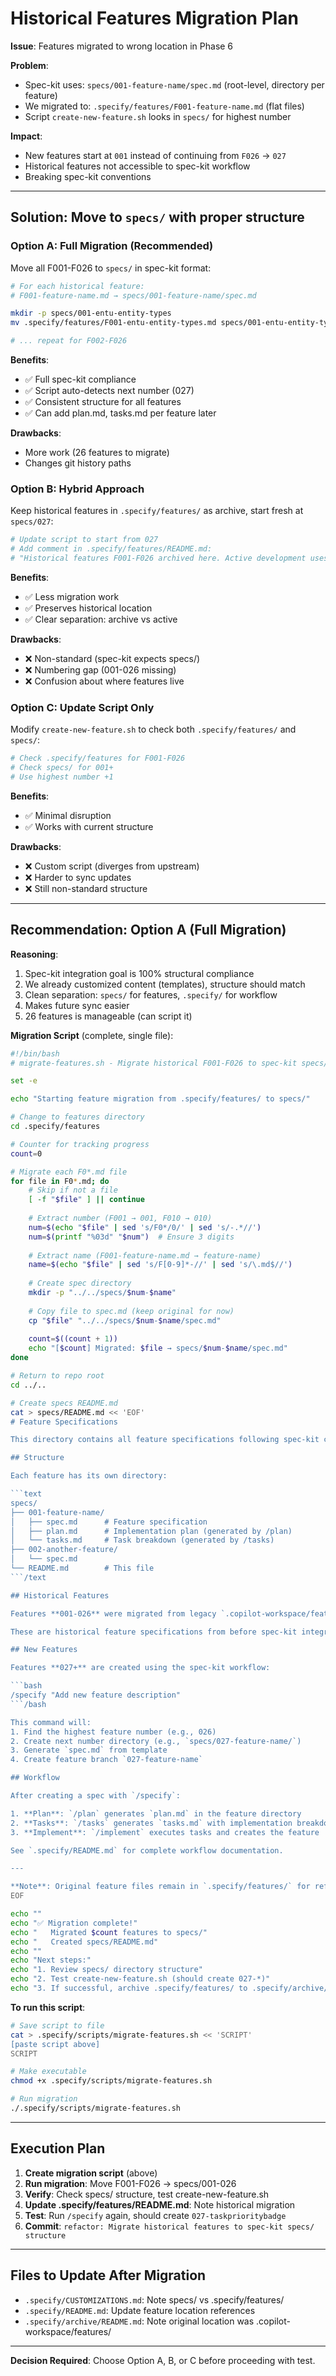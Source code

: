 # Historical Features Migration Plan

**Issue**: Features migrated to wrong location in Phase 6

**Problem**:

- Spec-kit uses: `specs/001-feature-name/spec.md` (root-level, directory per feature)
- We migrated to: `.specify/features/F001-feature-name.md` (flat files)
- Script `create-new-feature.sh` looks in `specs/` for highest number

**Impact**:

- New features start at `001` instead of continuing from `F026` → `027`
- Historical features not accessible to spec-kit workflow
- Breaking spec-kit conventions

---

## Solution: Move to `specs/` with proper structure

### Option A: Full Migration (Recommended)

Move all F001-F026 to `specs/` in spec-kit format:

```bash
# For each historical feature:
# F001-feature-name.md → specs/001-feature-name/spec.md

mkdir -p specs/001-entu-entity-types
mv .specify/features/F001-entu-entity-types.md specs/001-entu-entity-types/spec.md

# ... repeat for F002-F026
```

**Benefits**:

- ✅ Full spec-kit compliance
- ✅ Script auto-detects next number (027)
- ✅ Consistent structure for all features
- ✅ Can add plan.md, tasks.md per feature later

**Drawbacks**:

- More work (26 features to migrate)
- Changes git history paths

### Option B: Hybrid Approach

Keep historical features in `.specify/features/` as archive, start fresh at `specs/027`:

```bash
# Update script to start from 027
# Add comment in .specify/features/README.md:
# "Historical features F001-F026 archived here. Active development uses specs/ starting from 027."
```

**Benefits**:

- ✅ Less migration work
- ✅ Preserves historical location
- ✅ Clear separation: archive vs active

**Drawbacks**:

- ❌ Non-standard (spec-kit expects specs/)
- ❌ Numbering gap (001-026 missing)
- ❌ Confusion about where features live

### Option C: Update Script Only

Modify `create-new-feature.sh` to check both `.specify/features/` and `specs/`:

```bash
# Check .specify/features for F001-F026
# Check specs/ for 001+
# Use highest number +1
```

**Benefits**:

- ✅ Minimal disruption
- ✅ Works with current structure

**Drawbacks**:

- ❌ Custom script (diverges from upstream)
- ❌ Harder to sync updates
- ❌ Still non-standard structure

---

## Recommendation: Option A (Full Migration)

**Reasoning**:

1. Spec-kit integration goal is 100% structural compliance
2. We already customized content (templates), structure should match
3. Clean separation: `specs/` for features, `.specify/` for workflow
4. Makes future sync easier
5. 26 features is manageable (can script it)

**Migration Script** (complete, single file):

```bash
#!/bin/bash
# migrate-features.sh - Migrate historical F001-F026 to spec-kit specs/ structure

set -e

echo "Starting feature migration from .specify/features/ to specs/"

# Change to features directory
cd .specify/features

# Counter for tracking progress
count=0

# Migrate each F0*.md file
for file in F0*.md; do
    # Skip if not a file
    [ -f "$file" ] || continue
    
    # Extract number (F001 → 001, F010 → 010)
    num=$(echo "$file" | sed 's/F0*/0/' | sed 's/-.*//')
    num=$(printf "%03d" "$num")  # Ensure 3 digits
    
    # Extract name (F001-feature-name.md → feature-name)
    name=$(echo "$file" | sed 's/F[0-9]*-//' | sed 's/\.md$//')
    
    # Create spec directory
    mkdir -p "../../specs/$num-$name"
    
    # Copy file to spec.md (keep original for now)
    cp "$file" "../../specs/$num-$name/spec.md"
    
    count=$((count + 1))
    echo "[$count] Migrated: $file → specs/$num-$name/spec.md"
done

# Return to repo root
cd ../..

# Create specs README.md
cat > specs/README.md << 'EOF'
# Feature Specifications

This directory contains all feature specifications following spec-kit conventions.

## Structure

Each feature has its own directory:

```text
specs/
├── 001-feature-name/
│   ├── spec.md      # Feature specification
│   ├── plan.md      # Implementation plan (generated by /plan)
│   └── tasks.md     # Task breakdown (generated by /tasks)
├── 002-another-feature/
│   └── spec.md
└── README.md        # This file
```/text

## Historical Features

Features **001-026** were migrated from legacy `.copilot-workspace/features/` (F001-F026).

These are historical feature specifications from before spec-kit integration.

## New Features

Features **027+** are created using the spec-kit workflow:

```bash
/specify "Add new feature description"
```/bash

This command will:
1. Find the highest feature number (e.g., 026)
2. Create next number directory (e.g., `specs/027-feature-name/`)
3. Generate `spec.md` from template
4. Create feature branch `027-feature-name`

## Workflow

After creating a spec with `/specify`:

1. **Plan**: `/plan` generates `plan.md` in the feature directory
2. **Tasks**: `/tasks` generates `tasks.md` with implementation breakdown
3. **Implement**: `/implement` executes tasks and creates the feature

See `.specify/README.md` for complete workflow documentation.

---

**Note**: Original feature files remain in `.specify/features/` for reference until migration is confirmed successful.
EOF

echo ""
echo "✅ Migration complete!"
echo "   Migrated $count features to specs/"
echo "   Created specs/README.md"
echo ""
echo "Next steps:"
echo "1. Review specs/ directory structure"
echo "2. Test create-new-feature.sh (should create 027-*)"
echo "3. If successful, archive .specify/features/ to .specify/archive/"
```

**To run this script**:

```bash
# Save script to file
cat > .specify/scripts/migrate-features.sh << 'SCRIPT'
[paste script above]
SCRIPT

# Make executable
chmod +x .specify/scripts/migrate-features.sh

# Run migration
./.specify/scripts/migrate-features.sh
```

---

## Execution Plan

1. **Create migration script** (above)
2. **Run migration**: Move F001-F026 → specs/001-026
3. **Verify**: Check specs/ structure, test create-new-feature.sh
4. **Update .specify/features/README.md**: Note historical migration
5. **Test**: Run `/specify` again, should create `027-taskprioritybadge`
6. **Commit**: `refactor: Migrate historical features to spec-kit specs/ structure`

---

## Files to Update After Migration

- `.specify/CUSTOMIZATIONS.md`: Note specs/ vs .specify/features/
- `.specify/README.md`: Update feature location references
- `.specify/archive/README.md`: Note original location was .copilot-workspace/features/

---

**Decision Required**: Choose Option A, B, or C before proceeding with test.
